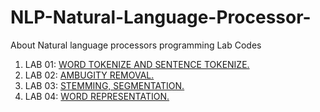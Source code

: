 # NLP-Natural-Language-Processor-
About Natural language processors programming Lab Codes

1. LAB 01: [WORD TOKENIZE AND SENTENCE TOKENIZE.](https://github.com/DEEPAK-RAMGIRI/NLP-Natural-Language-Processor-/blob/main/LAB%20001.py)
2. LAB 02: [AMBUGITY REMOVAL.](https://github.com/DEEPAK-RAMGIRI/AIML-LAB/blob/main/LAB_002.ipynb)
3. LAB 03: [STEMMING, SEGMENTATION.](https://github.com/DEEPAK-RAMGIRI/NLP-Natural-Language-Processor-/blob/main/LAB_003.ipynb)
4. LAB 04: [WORD REPRESENTATION.](https://github.com/DEEPAK-RAMGIRI/NLP-Natural-Language-Processor-/blob/main/LAB_004.ipynb)

